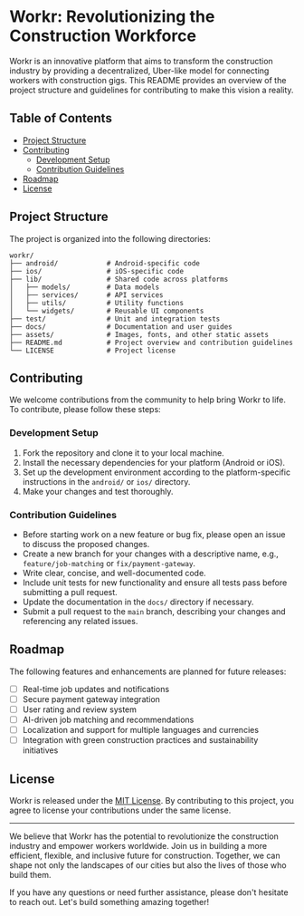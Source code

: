# Workr: Revolutionizing the Construction Workforce

Workr is an innovative platform that aims to transform the construction industry by providing a decentralized, Uber-like model for connecting workers with construction gigs. This README provides an overview of the project structure and guidelines for contributing to make this vision a reality.

## Table of Contents
- [Project Structure](#project-structure)
- [Contributing](#contributing)
  - [Development Setup](#development-setup)
  - [Contribution Guidelines](#contribution-guidelines)
- [Roadmap](#roadmap)
- [License](#license)

## Project Structure

The project is organized into the following directories:

```
workr/
├── android/            # Android-specific code
├── ios/                # iOS-specific code
├── lib/                # Shared code across platforms
│   ├── models/         # Data models
│   ├── services/       # API services
│   ├── utils/          # Utility functions
│   └── widgets/        # Reusable UI components
├── test/               # Unit and integration tests
├── docs/               # Documentation and user guides
├── assets/             # Images, fonts, and other static assets
├── README.md           # Project overview and contribution guidelines
└── LICENSE             # Project license
```

## Contributing

We welcome contributions from the community to help bring Workr to life. To contribute, please follow these steps:

### Development Setup

1. Fork the repository and clone it to your local machine.
2. Install the necessary dependencies for your platform (Android or iOS).
3. Set up the development environment according to the platform-specific instructions in the `android/` or `ios/` directory.
4. Make your changes and test thoroughly.

### Contribution Guidelines

- Before starting work on a new feature or bug fix, please open an issue to discuss the proposed changes.
- Create a new branch for your changes with a descriptive name, e.g., `feature/job-matching` or `fix/payment-gateway`.
- Write clear, concise, and well-documented code.
- Include unit tests for new functionality and ensure all tests pass before submitting a pull request.
- Update the documentation in the `docs/` directory if necessary.
- Submit a pull request to the `main` branch, describing your changes and referencing any related issues.

## Roadmap

The following features and enhancements are planned for future releases:

- [ ] Real-time job updates and notifications
- [ ] Secure payment gateway integration
- [ ] User rating and review system
- [ ] AI-driven job matching and recommendations
- [ ] Localization and support for multiple languages and currencies
- [ ] Integration with green construction practices and sustainability initiatives

## License

Workr is released under the [MIT License](LICENSE). By contributing to this project, you agree to license your contributions under the same license.

---

We believe that Workr has the potential to revolutionize the construction industry and empower workers worldwide. Join us in building a more efficient, flexible, and inclusive future for construction. Together, we can shape not only the landscapes of our cities but also the lives of those who build them.

If you have any questions or need further assistance, please don't hesitate to reach out. Let's build something amazing together!
